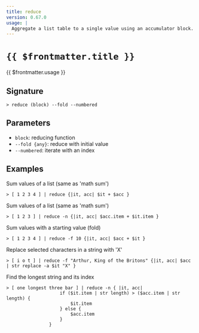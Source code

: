 ```yaml
---
title: reduce
version: 0.67.0
usage: |
  Aggregate a list table to a single value using an accumulator block.
---
```


# <code>{{ $frontmatter.title }}</code>

<div style='white-space: pre-wrap;'>{{ $frontmatter.usage }}</div>

## Signature

```> reduce (block) --fold --numbered```

## Parameters

 -  `block`: reducing function
 -  `--fold {any}`: reduce with initial value
 -  `--numbered`: iterate with an index

## Examples

Sum values of a list (same as 'math sum')
```shell
> [ 1 2 3 4 ] | reduce {|it, acc| $it + $acc }
```

Sum values of a list (same as 'math sum')
```shell
> [ 1 2 3 ] | reduce -n {|it, acc| $acc.item + $it.item }
```

Sum values with a starting value (fold)
```shell
> [ 1 2 3 4 ] | reduce -f 10 {|it, acc| $acc + $it }
```

Replace selected characters in a string with 'X'
```shell
> [ i o t ] | reduce -f "Arthur, King of the Britons" {|it, acc| $acc | str replace -a $it "X" }
```

Find the longest string and its index
```shell
> [ one longest three bar ] | reduce -n { |it, acc|
                    if ($it.item | str length) > ($acc.item | str length) {
                        $it.item
                    } else {
                        $acc.item
                    }
                }
```
